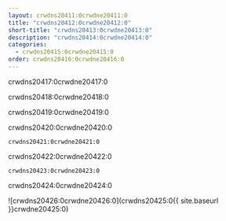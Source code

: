 ```yaml
---
layout: crwdns20411:0crwdne20411:0
title: "crwdns20412:0crwdne20412:0"
short-title: "crwdns20413:0crwdne20413:0"
description: "crwdns20414:0crwdne20414:0"
categories:
  - crwdns20415:0crwdne20415:0
order: crwdns20416:0crwdne20416:0
---
```

crwdns20417:0crwdne20417:0

crwdns20418:0crwdne20418:0

crwdns20419:0crwdne20419:0

crwdns20420:0crwdne20420:0

`crwdns20421:0crwdne20421:0`

crwdns20422:0crwdne20422:0

`crwdns20423:0crwdne20423:0`

crwdns20424:0crwdne20424:0

![crwdns20426:0crwdne20426:0](crwdns20425:0{{ site.baseurl }}crwdne20425:0)